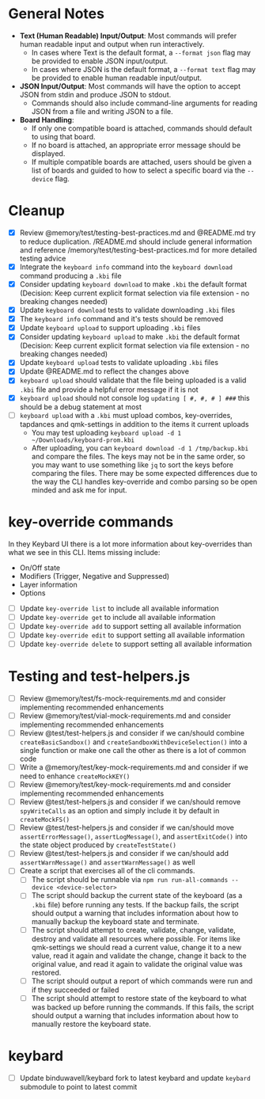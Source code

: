 # General Notes

*   **Text (Human Readable) Input/Output**: Most commands will prefer human readable input and output when run interactively.
    *   In cases where Text is the default format, a `--format json` flag may be provided to enable JSON input/output.
    *   In cases where JSON is the default format, a `--format text` flag may be provided to enable human readable input/output.
*   **JSON Input/Output**: Most commands will have the option to accept JSON from stdin and produce JSON to stdout.
    *   Commands should also include command-line arguments for reading JSON from a file and writing JSON to a file.
*   **Board Handling**:
    *   If only one compatible board is attached, commands should default to using that board.
    *   If no board is attached, an appropriate error message should be displayed.
    *   If multiple compatible boards are attached, users should be given a list of boards and guided to how to select a specific board via the `--device` flag.

# Cleanup

- [x] Review @memory/test/testing-best-practices.md and @README.md try to reduce duplication. /README.md should include general information and reference /memory/test/testing-best-practices.md for more detailed testing advice
- [x] Integrate the `keyboard info` command into the `keyboard download` command producing a `.kbi` file
- [x] Consider updating `keyboard download` to make `.kbi` the default format (Decision: Keep current explicit format selection via file extension - no breaking changes needed)
- [x] Update `keyboard download` tests to validate downloading `.kbi` files
- [x] The `keyboard info` command and it's tests should be removed
- [x] Update `keyboard upload` to support uploading `.kbi` files
- [x] Consider updating `keyboard upload` to make `.kbi` the default format (Decision: Keep current explicit format selection via file extension - no breaking changes needed)
- [x] Update `keyboard upload` tests to validate uploading `.kbi` files
- [x] Update @README.md to reflect the changes above
- [x] `keyboard upload` should validate that the file being uploaded is a valid `.kbi` file and provide a helpful error message if it is not
- [x] `keyboard upload` should not console log `updating [ #, #, # ] ###` this should be a debug statement at most
- [ ] `keyboard upload` with a `.kbi` must upload combos, key-overrides, tapdances and qmk-settings in addition to the items it current uploads
  - You may test uploading `keyboard upload -d 1 ~/Downloads/keyboard-prom.kbi`
  - After uploading, you can `keyboard download -d 1 /tmp/backup.kbi` and compare the files. The keys may not be in the same order, so you may want to use something like `jq` to sort the keys before comparing the files. There may be some expected differences due to the way the CLI handles key-override and combo parsing so be open minded and ask me for input.

# key-override commands

In they Keybard UI there is a lot more information about key-overrides than what we see in this CLI. Items missing include:

- On/Off state
- Modifiers (Trigger, Negative and Suppressed)
- Layer information
- Options

- [ ] Update `key-override list` to include all available information
- [ ] Update `key-override get` to include all available information
- [ ] Update `key-override add` to support setting all available information
- [ ] Update `key-override edit` to support setting all available information
- [ ] Update `key-override delete` to support setting all available information

# Testing and test-helpers.js

- [ ] Review @memory/test/fs-mock-requirements.md and consider implementing recommended enhancements
- [ ] Review @memory/test/vial-mock-requirements.md and consider implementing recommended enhancements
- [ ] Review @test/test-helpers.js and consider if we can/should combine `createBasicSandbox()` and `createSandboxWithDeviceSelection()` into a single function or make one call the other as there is a lot of common code
- [ ] Write a @memory/test/key-mock-requirements.md and consider if we need to enhance `createMockKEY()`
- [ ] Review @memory/test/key-mock-requirements.md and consider implementing recommended enhancements
- [ ] Review @test/test-helpers.js and consider if we can/should remove `spyWriteCalls` as an option and simply include it by default in `createMockFS()`
- [ ] Review @test/test-helpers.js and consider if we can/should move `assertErrorMessage()`, `assertLogMessage()`, and `assertExitCode()` into the state object produced by `createTestState()`
- [ ] Review @test/test-helpers.js and consider if we can/should add `assertWarnMessage()` and `assertWarnMessage()` as well
- [ ] Create a script that exercises all of the cli commands.
    - [ ] The script should be runnable via `npm run run-all-commands --device <device-selector>`
    - [ ] The script should backup the current state of the keyboard (as a `.kbi` file) before running any tests. If the backup fails, the script should output a warning that includes information about how to manually backup the keyboard state and terminate.
    - [ ] The script should attempt to create, validate, change, validate, destroy and validate all resources where possible. For items like qmk-settings we should read a current value, change it to a new value, read it again and validate the change, change it back to the original value, and read it again to validate the original value was restored.
    - [ ] The script should output a report of which commands were run and if they succeeded or failed
    - [ ] The script should attempt to restore state of the keyboard to what was backed up before running the commands. If this fails, the script should output a warning that includes information about how to manually restore the keyboard state.

# keybard

- [ ] Update binduwavell/keybard fork to latest keybard and update `keybard` submodule to point to latest commit